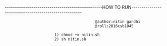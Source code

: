   ------------------------------------------------HOW TO RUN-----------------------------------------------------
  
                                            @author:nitin gandhi
                                            @roll:2016csb1045
  
                          1) chmod +x nitin.sh
                          2) sh nitin.sh
                          
